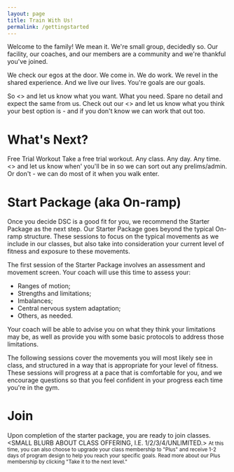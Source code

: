 ```yaml
---
layout: page
title: Train With Us!
permalink: /gettingstarted
---
```


Welcome to the family!  We mean it.  We're small group, decidedly so. Our facility, our coaches, and our members are a community and we're thankful you've joined.

We check our egos at the door.  We come in.  We do work.  We revel in the shared experience.  And we live our lives.  You're goals are our goals.

So <<Contact Us>> and let us know what you want.  What you need.  Spare no detail and expect the same from us.  Check out our <<Programs>> and let us know what you think your best option is - and if you don't know we can work that out too.

# What's Next?

Free Trial Workout
Take a free trial workout.  Any class.  Any day. Any time.  <<Contact us>> and let us know when' you'll be in so we can sort out any prelims/admin.  Or don't - we can do most of it when you walk enter.

# Start Package (aka On-ramp)
Once you decide DSC is a good fit for you, we recommend the Starter Package as the next step. Our Starter Package goes beyond the typical On-ramp structure. These sessions to focus on the typical movements as we include in our classes, but also take into consideration your current level of fitness and exposure to these movements.

The first session of the Starter Package involves an assessment and movement screen. Your coach will use this time to assess your:
-	Ranges of motion; 
-	Strengths and limitations; 
-	Imbalances;
-	Central nervous system adaptation;
-	Others, as needed.

Your coach will be able to advise you on what they think your limitations may be, as well as provide you with some basic protocols to address those limitations.

The following sessions cover the movements you will most likely see in class, and structured in a way that is appropriate for your level of fitness. These sessions will progress at a pace that is comfortable for you, and we encourage questions so that you feel confident in your progress each time you're in the gym.

# Join
Upon completion of the starter package, you are ready to join classes. 
<SMALL BLURB ABOUT CLASS OFFERING, I.E. 1/2/3/4/UNLIMITED.>
<SMALL BLURB ABOUT UPGRADING WITH LINK BACK TO PRGRAM DESIGN.>
At this time, you can also choose to upgrade your class membership to "Plus" and receive 1-2 days of program design to help you reach your specific goals. Read more about our Plus membership by clicking "Take it to the next level."
